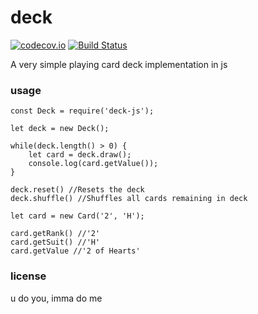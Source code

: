 # deck

[![codecov.io](https://codecov.io/github/dmamills/deck/coverage.svg?branch=master)](https://codecov.io/github/dmamills/deck?branch=master) [![Build Status](https://travis-ci.org/dmamills/deck.svg?branch=master)](https://travis-ci.org/dmamills/deck)

A very simple playing card deck implementation in js

### usage

```
const Deck = require('deck-js');

let deck = new Deck();

while(deck.length() > 0) {
    let card = deck.draw();
    console.log(card.getValue());
}

deck.reset() //Resets the deck
deck.shuffle() //Shuffles all cards remaining in deck

let card = new Card('2', 'H');

card.getRank() //'2'
card.getSuit() //'H'
card.getValue //'2 of Hearts'
```

### license

u do you, imma do me
